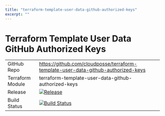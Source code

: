 ```yaml
---
title: "terraform-template-user-data-github-authorized-keys"
excerpt: ""
---
```

# Terraform Template User Data GitHub Authorized Keys

|||
|------|------|
|GitHub Repo|https://github.com/cloudposse/terraform-template-user-data-github-authorized-keys|
|Terraform Module|terraform-template-user-data-github-authorized-keys|
|Release|[![Release](https://img.shields.io/github/release/cloudposse/terraform-template-user-data-github-authorized-keys.svg)](https://github.com/cloudposse/terraform-template-user-data-github-authorized-keys/releases)|
|Build Status|[![Build Status](https://travis-ci.org/cloudposse/terraform-template-user-data-github-authorized-keys.svg?branch=master)](https://travis-ci.org/cloudposse/terraform-template-user-data-github-authorized-keys)|
